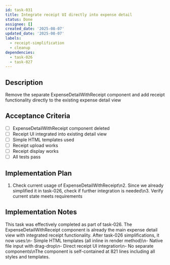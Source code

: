 ```yaml
---
id: task-031
title: Integrate receipt UI directly into expense detail
status: Done
assignee: []
created_date: '2025-08-07'
updated_date: '2025-08-07'
labels:
  - receipt-simplification
  - cleanup
dependencies:
  - task-026
  - task-027
---
```


## Description

Remove the separate ExpenseDetailWithReceipt component and add receipt functionality directly to the existing expense detail view

## Acceptance Criteria

- [ ] ExpenseDetailWithReceipt component deleted
- [ ] Receipt UI integrated into existing detail view
- [ ] Simple HTML templates used
- [ ] Receipt upload works
- [ ] Receipt display works
- [ ] All tests pass

## Implementation Plan

1. Check current usage of ExpenseDetailWithReceipt\n2. Since we already simplified it in task-026, check if further integration is needed\n3. Verify current state meets requirements

## Implementation Notes

This task was effectively completed as part of task-026. The ExpenseDetailWithReceipt component is already the main expense detail view with integrated receipt functionality. After task-026 simplifications, it now uses:\n- Simple HTML templates (all inline in render method)\n- Native file input with drag-drop\n- Direct receipt UI integration\n- No separate components\nThe component is self-contained at 821 lines including all styles and templates.
